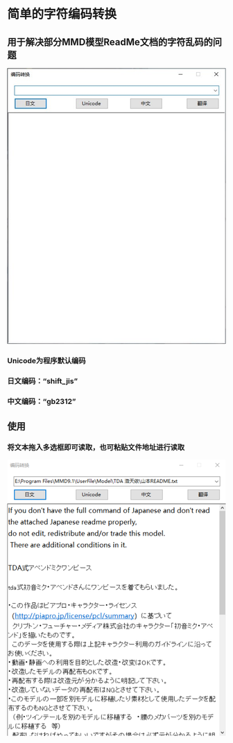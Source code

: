 # 简单的字符编码转换
## 用于解决部分MMD模型ReadMe文档的字符乱码的问题

![程序截图](https://github.com/In-clude/Character-encoding/blob/master/%E6%88%AA%E5%9B%BE/%E7%A8%8B%E5%BA%8F%E6%88%AA%E5%9B%BE0.jpg?raw=true)

### Unicode为程序默认编码
### 日文编码：“shift_jis”
### 中文编码：“gb2312”

## 使用
### 将文本拖入多选框即可读取，也可粘贴文件地址进行读取

![使用](https://github.com/In-clude/Character-encoding/blob/master/%E6%88%AA%E5%9B%BE/%E4%BD%BF%E7%94%A8%E8%AF%B4%E6%98%8Egif.gif?raw=true)
